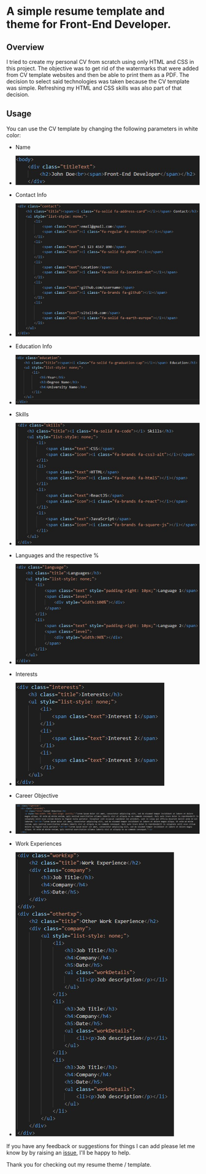 # A simple resume template and theme for Front-End Developer.

## Overview

I tried to create my personal CV from scratch using only HTML and CSS in this project. The objective was to get rid of the watermarks that were added from CV template websites and then be able to print them as a PDF. The decision to select said technologies was taken because the CV template was simple. Refreshing my HTML and CSS skills was also part of that decision.

## Usage

You can use the CV template by changing the following parameters in white color:


* Name 
* ![Changing the name](/assets/name.jpg)

* Contact Info
* ![Changing the contact info](/assets/contactInfo.jpg)

* Education Info
* ![Changing the education info](/assets/educationInfo.jpg)

* Skills
* ![Changing the skills](/assets/skills.jpg)

* Languages and the respective %
* ![Changing the languages](/assets/languages.jpg)

* Interests
* ![Changing the interests](/assets/interests.jpg)

* Career Objective
* ![Changing the career objective](/assets/careerObjective.jpg)

* Work Experiences
* ![Changing the work experiences](/assets/workExperiences.jpg)


If you have any feedback or suggestions for things I can add please let me know by by raising an [issue](https://github.com/mparkasd/myCV/issues), I'll be happy to help.

Thank you for checking out my resume theme / template.
